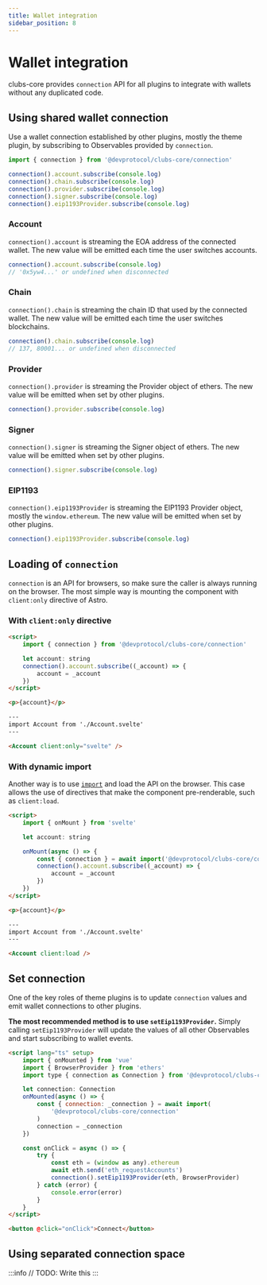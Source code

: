 ```yaml
---
title: Wallet integration
sidebar_position: 8
---
```


# Wallet integration

clubs-core provides `connection` API for all plugins to integrate with wallets without any duplicated code.

## Using shared wallet connection

Use a wallet connection established by other plugins, mostly the theme plugin, by subscribing to Observables provided by `connection`.

```ts
import { connection } from '@devprotocol/clubs-core/connection'

connection().account.subscribe(console.log)
connection().chain.subscribe(console.log)
connection().provider.subscribe(console.log)
connection().signer.subscribe(console.log)
connection().eip1193Provider.subscribe(console.log)
```

### Account

`connection().account` is streaming the EOA address of the connected wallet. The new value will be emitted each time the user switches accounts.

```ts
connection().account.subscribe(console.log)
// '0x5yw4...' or undefined when disconnected
```

### Chain

`connection().chain` is streaming the chain ID that used by the connected wallet. The new value will be emitted each time the user switches blockchains.

```ts
connection().chain.subscribe(console.log)
// 137, 80001... or undefined when disconnected
```

### Provider

`connection().provider` is streaming the Provider object of ethers. The new value will be emitted when set by other plugins.

```ts
connection().provider.subscribe(console.log)
```

### Signer

`connection().signer` is streaming the Signer object of ethers. The new value will be emitted when set by other plugins.

```ts
connection().signer.subscribe(console.log)
```

### EIP1193

`connection().eip1193Provider` is streaming the EIP1193 Provider object, mostly the `window.ethereum`. The new value will be emitted when set by other plugins.

```ts
connection().eip1193Provider.subscribe(console.log)
```

## Loading of `connection`

`connection` is an API for browsers, so make sure the caller is always running on the browser. The most simple way is mounting the component with `client:only` directive of Astro.

### With `client:only` directive

```html title="/src/Account.svelte"
<script>
	import { connection } from '@devprotocol/clubs-core/connection'

	let account: string
	connection().account.subscribe((_account) => {
		account = _account
	})
</script>

<p>{account}</p>
```

```html title="/src/Account.astro"
---
import Account from './Account.svelte'
---

<Account client:only="svelte" />
```

### With dynamic import

Another way is to use [`import`](https://developer.mozilla.org/en-US/docs/Web/JavaScript/Reference/Operators/import) and load the API on the browser. This case allows the use of directives that make the component pre-renderable, such as `client:load`.

```html
<script>
	import { onMount } from 'svelte'

	let account: string

	onMount(async () => {
		const { connection } = await import('@devprotocol/clubs-core/connection')
		connection().account.subscribe((_account) => {
			account = _account
		})
	})
</script>

<p>{account}</p>
```

```html title="/src/Account.astro"
---
import Account from './Account.svelte'
---

<Account client:load />
```

## Set connection

One of the key roles of theme plugins is to update `connection` values and emit wallet connections to other plugins.

**The most recommended method is to use `setEip1193Provider`.** Simply calling `setEip1193Provider` will update the values of all other Observables and start subscribing to wallet events.

```html
<script lang="ts" setup>
	import { onMounted } from 'vue'
	import { BrowserProvider } from 'ethers'
	import type { connection as Connection } from '@devprotocol/clubs-core/connection'

	let connection: Connection
	onMounted(async () => {
		const { connection: _connection } = await import(
			'@devprotocol/clubs-core/connection'
		)
		connection = _connection
	})

	const onClick = async () => {
		try {
			const eth = (window as any).ethereum
			await eth.send('eth_requestAccounts')
			connection().setEip1193Provider(eth, BrowserProvider)
		} catch (error) {
			console.error(error)
		}
	}
</script>

<button @click="onClick">Connect</button>
```

## Using separated connection space

:::info
// TODO: Write this
:::
